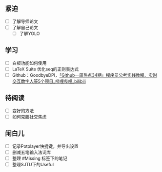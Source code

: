 ## 紧迫
- [ ] 了解导师论文
- [ ] 了解自己论文
	- [ ] 了解YOLO

## 学习
- [ ] 白板功能如何使用
- [ ] LaTeX Suite 优化seq的正则表达式
- [ ] Github：GoodbyeDPI，[「Github一周热点34期」程序员公考实践教程、实时交互数字人等5个项目_哔哩哔哩_bilibili](https://www.bilibili.com/video/BV1By411i7QJ/?spm_id_from=333.1007.top_right_bar_window_dynamic.content.click&vd_source=cabaf414e176815e14e046e0f92c8e0a)

## 待阅读
- [ ] 变好的方法
- [ ] 如何克服社交焦虑

## 闲白儿
- [ ] 记录Potplayer快捷键，并导出设置
- [ ] 删减五笔输入法词库
- [ ] 整理 #Missing 标签下的笔记
- [ ] 整理SJTU下的Useful
